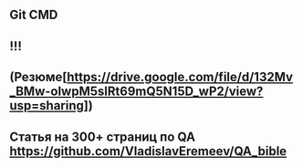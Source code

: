 Git CMD
---
!!!
---
(Резюме[https://drive.google.com/file/d/132Mv_BMw-oIwpM5slRt69mQ5N15D_wP2/view?usp=sharing])
---
Статья на 300+ страниц по QA
https://github.com/VladislavEremeev/QA_bible
---
